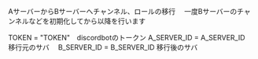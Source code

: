 AサーバーからBサーバーへチャンネル、ロールの移行　
一度Bサーバーのチャンネルなどを初期化してから以降を行います

TOKEN = "TOKEN"　discordbotのトークン
A_SERVER_ID = A_SERVER_ID　移行元のサバ　
B_SERVER_ID = B_SERVER_ID 移行後のサバ
